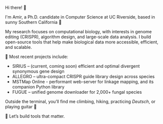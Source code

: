 Hi there! 👋

I'm Amir, a Ph.D. candidate in Computer Science at UC Riverside, based in sunny Southern California 🌴

My research focuses on computational biology, with interests in genome editing (CRISPR), algorithm design, and large-scale data analysis. I build open-source tools that help make biological data more accessible, efficient, and scalable.

🧬 Most recent projects include:
- SIRIUS – (current, coming soon) efficient and optimal divergent synonymous gene design
- ALLEGRO – ultra-compact CRISPR guide library design across species
- MSTMap Online - performant web-server for linkage mapping, and its companion Python library
- FUGUE – unified genome downloader for 2,000+ fungal species

Outside the terminal, you’ll find me climbing, hiking, practicing _Deutsch_, or playing guitar 🎸

🔬 Let’s build tools that matter.
